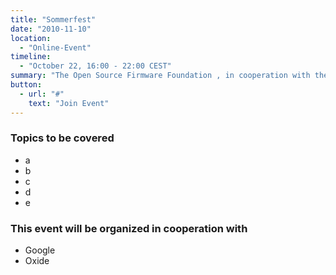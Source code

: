 ```yaml
---
title: "Sommerfest"
date: "2010-11-10"
location:
  - "Online-Event"
timeline:
  - "October 22, 16:00 - 22:00 CEST"
summary: "The Open Source Firmware Foundation , in cooperation with the Open Compute Project, will organize a one-day Mini Summit about Open-Source Firmware."
button:
  - url: "#"
    text: "Join Event"
---
```


### Topics to be covered

- a
- b
- c
- d
- e

### This event will be organized in cooperation with

- Google
- Oxide
